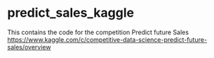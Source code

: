 # predict_sales_kaggle
This contains the code for the competition Predict future Sales https://www.kaggle.com/c/competitive-data-science-predict-future-sales/overview
